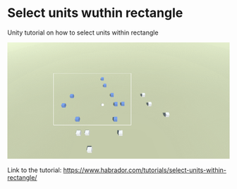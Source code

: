 # Select units wuthin rectangle

Unity tutorial on how to select units within rectangle

![Closest point on line segment](/_media/select-units-within-square.png?raw=true)

Link to the tutorial: https://www.habrador.com/tutorials/select-units-within-rectangle/
